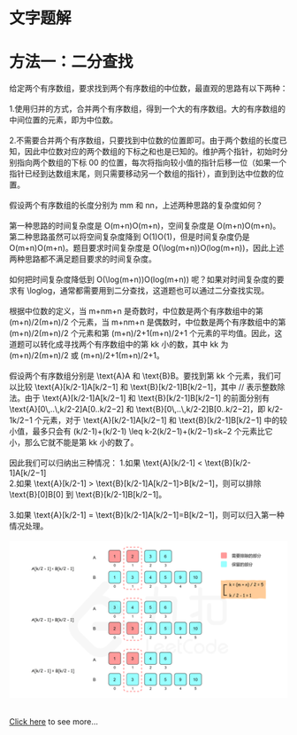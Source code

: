 # 文字题解
<h1>方法一：二分查找</h1>
给定两个有序数组，要求找到两个有序数组的中位数，最直观的思路有以下两种：
<br />
<br />
1.使用归并的方式，合并两个有序数组，得到一个大的有序数组。大的有序数组的中间位置的元素，即为中位数。
<br>
<br>
2.不需要合并两个有序数组，只要找到中位数的位置即可。由于两个数组的长度已知，因此中位数对应的两个数组的下标之和也是已知的。维护两个指针，初始时分别指向两个数组的下标 00 的位置，每次将指向较小值的指针后移一位（如果一个指针已经到达数组末尾，则只需要移动另一个数组的指针），直到到达中位数的位置。
<br>
<br>
假设两个有序数组的长度分别为 mm 和 nn，上述两种思路的复杂度如何？
<br>
<br>
第一种思路的时间复杂度是 O(m+n)O(m+n)，空间复杂度是 O(m+n)O(m+n)。第二种思路虽然可以将空间复杂度降到 O(1)O(1)，但是时间复杂度仍是 O(m+n)O(m+n)。题目要求时间复杂度是 O(\log(m+n))O(log(m+n))，因此上述两种思路都不满足题目要求的时间复杂度。
<br>
<br>
如何把时间复杂度降低到 O(\log(m+n))O(log(m+n)) 呢？如果对时间复杂度的要求有 \loglog，通常都需要用到二分查找，这道题也可以通过二分查找实现。
<br>
<br>
根据中位数的定义，当 m+nm+n 是奇数时，中位数是两个有序数组中的第 (m+n)/2(m+n)/2 个元素，当 m+nm+n 是偶数时，中位数是两个有序数组中的第 (m+n)/2(m+n)/2 个元素和第 (m+n)/2+1(m+n)/2+1 个元素的平均值。因此，这道题可以转化成寻找两个有序数组中的第 kk 小的数，其中 kk 为 (m+n)/2(m+n)/2 或 (m+n)/2+1(m+n)/2+1。
<br>
<br>
假设两个有序数组分别是 \text{A}A 和 \text{B}B。要找到第 kk 个元素，我们可以比较 \text{A}[k/2-1]A[k/2−1] 和 \text{B}[k/2-1]B[k/2−1]，其中 // 表示整数除法。由于 \text{A}[k/2-1]A[k/2−1] 和 \text{B}[k/2-1]B[k/2−1] 的前面分别有 \text{A}[0\,..\,k/2-2]A[0..k/2−2] 和 \text{B}[0\,..\,k/2-2]B[0..k/2−2]，即 k/2-1k/2−1 个元素，对于 \text{A}[k/2-1]A[k/2−1] 和 \text{B}[k/2-1]B[k/2−1] 中的较小值，最多只会有 (k/2-1)+(k/2-1) \leq k-2(k/2−1)+(k/2−1)≤k−2 个元素比它小，那么它就不能是第 kk 小的数了。
<br>
<br>
因此我们可以归纳出三种情况：
1.如果 \text{A}[k/2-1] < \text{B}[k/2-1]A[k/2−1]<B[k/2−1]，则比 \text{A}[k/2-1]A[k/2−1] 小的数最多只有 \text{A}A 的前 k/2-1k/2−1 个数和 \text{B}B 的前 k/2-1k/2−1 个数，即比 \text{A}[k/2-1]A[k/2−1] 小的数最多只有 k-2k−2 个，因此 \text{A}[k/2-1]A[k/2−1] 不可能是第 kk 个数，\text{A}[0]A[0] 到 \text{A}[k/2-1]A[k/2−1] 也都不可能是第 kk 个数，可以全部排除。
<br>
<br>
2.如果 \text{A}[k/2-1] > \text{B}[k/2-1]A[k/2−1]>B[k/2−1]，则可以排除 \text{B}[0]B[0] 到 \text{B}[k/2-1]B[k/2−1]。
<br>
<br>
3.如果 \text{A}[k/2-1] = \text{B}[k/2-1]A[k/2−1]=B[k/2−1]，则可以归入第一种情况处理。
<br>
<br>
<img src="images/4_fig1.png">
<br>
<br>
<p><a href="https://leetcode-cn.com/problems/median-of-two-sorted-arrays/solution/xun-zhao-liang-ge-you-xu-shu-zu-de-zhong-wei-s-114/">Click here</a> to see more...</p>
